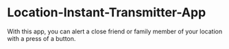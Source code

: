 # Location-Instant-Transmitter-App
With this app, you can alert a close friend or family member of your location with a press of a button.
